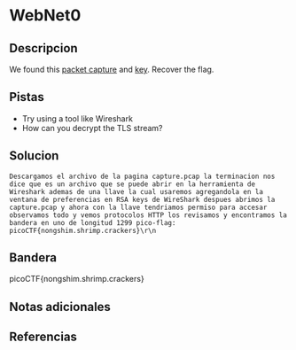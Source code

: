 # WebNet0

## Descripcion
We found this [packet capture](https://jupiter.challenges.picoctf.org/static/0c84d3636dd088d9fe4efd5d0d869a06/capture.pcap) and [key](https://jupiter.challenges.picoctf.org/static/0c84d3636dd088d9fe4efd5d0d869a06/picopico.key). Recover the flag.
## Pistas
- Try using a tool like Wireshark
- How can you decrypt the TLS stream?
## Solucion
```
Descargamos el archivo de la pagina capture.pcap la terminacion nos dice que es un archivo que se puede abrir en la herramienta de Wireshark ademas de una llave la cual usaremos agregandola en la ventana de preferencias en RSA keys de WireShark despues abrimos la capture.pcap y ahora con la llave tendriamos permiso para accesar observamos todo y vemos protocolos HTTP los revisamos y encontramos la bandera en uno de longitud 1299 pico-flag: picoCTF{nongshim.shrimp.crackers}\r\n
```

## Bandera

picoCTF{nongshim.shrimp.crackers}

## Notas adicionales

## Referencias
